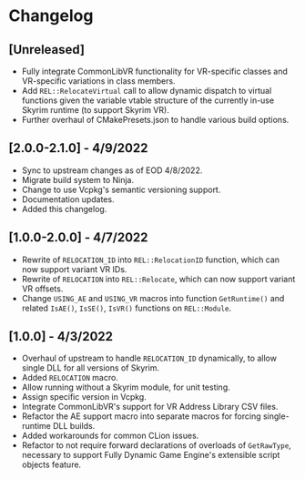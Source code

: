 # Changelog

## [Unreleased]
* Fully integrate CommonLibVR functionality for VR-specific classes and VR-specific variations in class members.
* Add `REL::RelocateVirtual` call to allow dynamic dispatch to virtual functions given the variable vtable structure of
  the currently in-use Skyrim runtime (to support Skyrim VR).
* Further overhaul of CMakePresets.json to handle various build options.

## [2.0.0-2.1.0] - 4/9/2022
* Sync to upstream changes as of EOD 4/8/2022.
* Migrate build system to Ninja.
* Change to use Vcpkg's semantic versioning support.
* Documentation updates.
* Added this changelog.

## [1.0.0-2.0.0] - 4/7/2022
* Rewrite of `RELOCATION_ID` into `REL::RelocationID` function, which can now support variant VR IDs.
* Rewrite of `RELOCATION` into `REL::Relocate`, which can now support variant VR offsets.
* Change `USING_AE` and `USING_VR` macros into function `GetRuntime()` and related `IsAE()`, `IsSE()`, `IsVR()`
  functions on `REL::Module`.

## [1.0.0] - 4/3/2022
* Overhaul of upstream to handle `RELOCATION_ID` dynamically, to allow single DLL for all versions of Skyrim.
* Added `RELOCATION` macro.
* Allow running without a Skyrim module, for unit testing.
* Assign specific version in Vcpkg.
* Integrate CommonLibVR's support for VR Address Library CSV files.
* Refactor the AE support macro into separate macros for forcing single-runtime DLL builds.
* Added workarounds for common CLion issues.
* Refactor to not require forward declarations of overloads of `GetRawType`, necessary to support Fully Dynamic Game
  Engine's extensible script objects feature.

